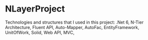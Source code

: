 # NLayerProject
Technologies and structures that I used in this project:
.Net 6,
N-Tier Architecture,
Fluent API,
Auto-Mapper,
AutoFac,
EntityFramework,
UnitOfWork,
Solid,
Web API,
MVC,
